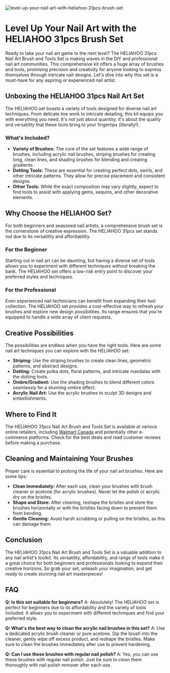 ![level-up-your-nail-art-with-heliahoo-31pcs-brush-set](https://images.pexels.com/photos/545580/pexels-photo-545580.jpeg?auto=compress&cs=tinysrgb&fit=crop&h=627&w=1200)

# Level Up Your Nail Art with the HELIAHOO 31pcs Brush Set

Ready to take your nail art game to the next level? The HELIAHOO 31pcs Nail Art Brush and Tools Set is making waves in the DIY and professional nail art communities. This comprehensive kit offers a huge array of brushes and tools, promising precision and creativity for anyone looking to express themselves through intricate nail designs. Let's dive into why this set is a must-have for any aspiring or experienced nail artist.

## Unboxing the HELIAHOO 31pcs Nail Art Set

The HELIAHOO set boasts a variety of tools designed for diverse nail art techniques. From delicate line work to intricate detailing, this kit equips you with everything you need. It's not just about quantity; it's about the quality and versatility that these tools bring to your fingertips (literally!).

### What's Included?

*   **Variety of Brushes:** The core of the set features a wide range of brushes, including acrylic nail brushes, striping brushes for creating long, clean lines, and shading brushes for blending and creating gradients.
*   **Dotting Tools:** These are essential for creating perfect dots, swirls, and other intricate patterns. They allow for precise placement and consistent designs.
*   **Other Tools:** While the exact composition may vary slightly, expect to find tools to assist with applying gems, sequins, and other decorative elements.

## Why Choose the HELIAHOO Set?

For both beginners and seasoned nail artists, a comprehensive brush set is the cornerstone of creative expression. The HELIAHOO 31pcs set stands out due to its versatility and affordability.

### For the Beginner

Starting out in nail art can be daunting, but having a diverse set of tools allows you to experiment with different techniques without breaking the bank. The HELIAHOO set offers a low-risk entry point to discover your preferred styles and techniques.

### For the Professional

Even experienced nail technicians can benefit from expanding their tool collection. The HELIAHOO set provides a cost-effective way to refresh your brushes and explore new design possibilities. Its range ensures that you're equipped to handle a wide array of client requests.

## Creative Possibilities

The possibilities are endless when you have the right tools. Here are some nail art techniques you can explore with the HELIAHOO set:

*   **Striping:** Use the striping brushes to create clean lines, geometric patterns, and abstract designs.
*   **Dotting:** Create polka dots, floral patterns, and intricate mandalas with the dotting tools.
*   **Ombre/Gradient:** Use the shading brushes to blend different colors seamlessly for a stunning ombre effect.
*   **Acrylic Nail Art:** Use the acrylic brushes to sculpt 3D designs and embellishments.

## Where to Find It

The HELIAHOO 31pcs Nail Art Brush and Tools Set is available at various online retailers, including [Walmart Canada](https://www.walmart.ca/en/ip/HELIAHOO-31pcs-Nail-Art-Brushes-Tools-Set-Dotting-Tools-Acrylic-Brush-Striping-Long-Lines-Drawing-Pen-For-Salons-Home-DIY-AZ83-7738/3LWLLFLX07IE) and potentially other e-commerce platforms. Check for the best deals and read customer reviews before making a purchase.

## Cleaning and Maintaining Your Brushes

Proper care is essential to prolong the life of your nail art brushes. Here are some tips:

*   **Clean Immediately:** After each use, clean your brushes with brush cleaner or acetone (for acrylic brushes). Never let the polish or acrylic dry on the bristles.
*   **Shape and Store:** After cleaning, reshape the bristles and store the brushes horizontally or with the bristles facing down to prevent them from bending.
*   **Gentle Cleaning:** Avoid harsh scrubbing or pulling on the bristles, as this can damage them.

## Conclusion

The HELIAHOO 31pcs Nail Art Brush and Tools Set is a valuable addition to any nail artist's toolkit. Its versatility, affordability, and range of tools make it a great choice for both beginners and professionals looking to expand their creative horizons. So grab your set, unleash your imagination, and get ready to create stunning nail art masterpieces!

## FAQ

**Q: Is this set suitable for beginners?**
A: Absolutely! The HELIAHOO set is perfect for beginners due to its affordability and the variety of tools included. It allows you to experiment with different techniques and find your preferred style.

**Q: What's the best way to clean the acrylic nail brushes in this set?**
A: Use a dedicated acrylic brush cleaner or pure acetone. Dip the brush into the cleaner, gently wipe off excess product, and reshape the bristles. Make sure to clean the brushes immediately after use to prevent hardening.

**Q: Can I use these brushes with regular nail polish?**
A: Yes, you can use these brushes with regular nail polish. Just be sure to clean them thoroughly with nail polish remover after each use.
